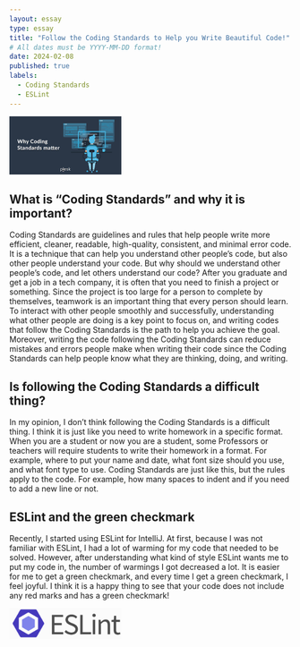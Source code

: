 ```yaml
---
layout: essay
type: essay
title: "Follow the Coding Standards to Help you Write Beautiful Code!"
# All dates must be YYYY-MM-DD format!
date: 2024-02-08
published: true
labels:
  - Coding Standards
  - ESLint
---
```


<img width="200px" class="rounded float-start pe-4" src="../img/why.png">


## What is “Coding Standards” and why it is important?

Coding Standards are guidelines and rules that help people write more efficient, cleaner, readable, high-quality, consistent, and minimal error code. It is a technique that can help you understand other people’s code, but also other people understand your code. But why should we understand other people’s code, and let others understand our code? After you graduate and get a job in a tech company, it is often that you need to finish a project or something. Since the project is too large for a person to complete by themselves, teamwork is an important thing that every person should learn. To interact with other people smoothly and successfully, understanding what other people are doing is a key point to focus on, and writing codes that follow the Coding Standards is the path to help you achieve the goal. Moreover, writing the code following the Coding Standards can reduce mistakes and errors people make when writing their code since the Coding Standards can help people know what they are thinking, doing, and writing.

## Is following the Coding Standards a difficult thing?

In my opinion, I don’t think following the Coding Standards is a difficult thing. I think it is just like you need to write homework in a specific format. When you are a student or now you are a student, some Professors or teachers will require students to write their homework in a format. For example, where to put your name and date, what font size should you use, and what font type to use. Coding Standards are just like this, but the rules apply to the code. For example, how many spaces to indent and if you need to add a new line or not.

## ESLint and the green checkmark

Recently, I started using ESLint for IntelliJ. At first, because I was not familiar with ESLint, I had a lot of warming for my code that needed to be solved. However, after understanding what kind of style ESLint wants me to put my code in, the number of warmings I got decreased a lot. It is easier for me to get a green checkmark, and every time I get a green checkmark, I feel joyful. I think it is a happy thing to see that your code does not include any red marks and has a green checkmark!

<img width="200px" class="rounded float-start pe-4" src="../img/eslint.png">







